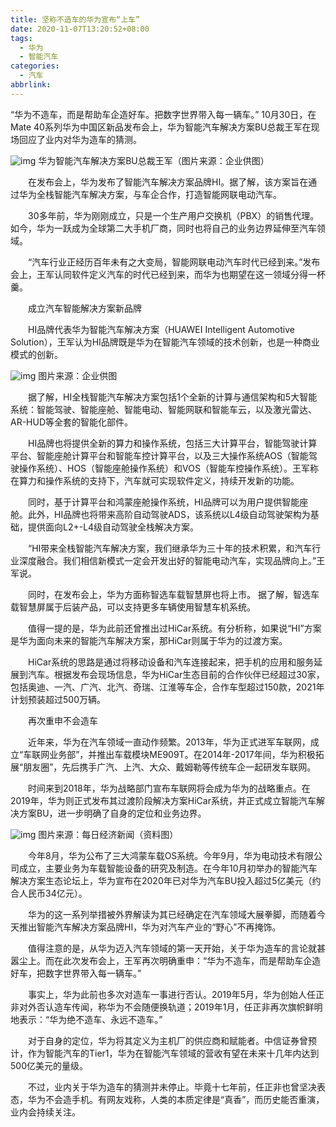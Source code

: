 ```yaml
---
title: 坚称不造车的华为宣布“上车”
date: 2020-11-07T13:20:52+08:00
tags:
  - 华为
  - 智能汽车
categories:
  - 汽车
abbrlink:
---
```


“华为不造车，而是帮助车企造好车。把数字世界带入每一辆车。” 10月30日，在Mate 40系列华为中国区新品发布会上，华为智能汽车解决方案BU总裁王军在现场回应了业内对华为造车的猜测。

![img](https://cdn.jsdelivr.net/gh/yakeing/Documentation@main/Hexo/images/4c88-kcieyvz5604181.png)
华为智能汽车解决方案BU总裁王军（图片来源：企业供图）

　　在发布会上，华为发布了智能汽车解决方案品牌HI。据了解，该方案旨在通过华为全栈智能汽车解决方案，与车企合作，打造智能网联电动汽车。

　　30多年前，华为刚刚成立，只是一个生产用户交换机（PBX）的销售代理。如今，华为一跃成为全球第二大手机厂商，同时也将自己的业务边界延伸至汽车领域。

　　“汽车行业正经历百年未有之大变局，智能网联电动汽车时代已经到来。”发布会上，王军认同软件定义汽车的时代已经到来，而华为也期望在这一领域分得一杯羹。

　　成立汽车智能解决方案新品牌

　　HI品牌代表华为智能汽车解决方案（HUAWEI Intelligent Automotive Solution），王军认为HI品牌既是华为在智能汽车领域的技术创新，也是一种商业模式的创新。

![img](https://cdn.jsdelivr.net/gh/yakeing/Documentation@main/Hexo/images/092a-kcieyvz5604502.png)
图片来源：企业供图

　　据了解，HI全栈智能汽车解决方案包括1个全新的计算与通信架构和5大智能系统：智能驾驶、智能座舱、智能电动、智能网联和智能车云，以及激光雷达、AR-HUD等全套的智能化部件。

　　HI品牌也将提供全新的算力和操作系统，包括三大计算平台，智能驾驶计算平台、智能座舱计算平台和智能车控计算平台，以及三大操作系统AOS（智能驾驶操作系统）、HOS（智能座舱操作系统）和VOS（智能车控操作系统）。王军称在算力和操作系统的支持下，汽车就可实现软件定义，持续开发新的功能。

　　同时，基于计算平台和鸿蒙座舱操作系统，HI品牌可以为用户提供智能座舱。此外，HI品牌也将带来高阶自动驾驶ADS，该系统以L4级自动驾驶架构为基础，提供面向L2+-L4级自动驾驶全栈解决方案。

　　“HI带来全栈智能汽车解决方案，我们继承华为三十年的技术积累，和汽车行业深度融合。我们相信新模式一定会开发出好的智能电动汽车，实现品牌向上。”王军说。

　　同时，在发布会上，华为方面称智选车载智慧屏也将上市。 据了解，智选车载智慧屏属于后装产品，可以支持更多车辆使用智慧车机系统。

　　值得一提的是，华为此前还曾推出过HiCar系统。有分析称，如果说“HI”方案是华为面向未来的智能汽车解决方案，那HiCar则属于华为的过渡方案。

　　HiCar系统的思路是通过将移动设备和汽车连接起来，把手机的应用和服务延展到汽车。根据发布会现场信息，华为HiCar生态目前的合作伙伴已经超过30家，包括奥迪、一汽、广汽、北汽、奇瑞、江淮等车企，合作车型超过150款，2021年计划预装超过500万辆。

　　再次重申不会造车

　　近年来，华为在汽车领域一直动作频繁。2013年，华为正式进军车联网，成立“车联网业务部”，并推出车载模块ME909T。在2014年-2017年间，华为积极拓展“朋友圈”，先后携手广汽、上汽、大众、戴姆勒等传统车企一起研发车联网。

　　时间来到2018年，华为战略部门宣布车联网将会成为华为的战略重点。在2019年，华为则正式发布其过渡阶段解决方案HiCar系统，并正式成立智能汽车解决方案BU，进一步明确了自身的定位和业务边界。

![img](https://cdn.jsdelivr.net/gh/yakeing/Documentation@main/Hexo/images/23be-kcieyvz5604792.png)
图片来源：每日经济新闻（资料图）

　　今年8月，华为公布了三大鸿蒙车载OS系统。今年9月，华为电动技术有限公司成立，主要业务为车载智能设备的研究及制造。在今年10月初举办的智能汽车解决方案生态论坛上，华为宣布在2020年已对华为汽车BU投入超过5亿美元（约合人民币34亿元）。

　　华为的这一系列举措被外界解读为其已经确定在汽车领域大展拳脚，而随着今天推出智能汽车解决方案品牌HI，华为对汽车产业的“野心”不再掩饰。

　　值得注意的是，从华为迈入汽车领域的第一天开始，关于华为造车的言论就甚嚣尘上。而在此次发布会上，王军再次明确重申：“华为不造车，而是帮助车企造好车，把数字世界带入每一辆车。”

　　事实上，华为此前也多次对造车一事进行否认。2019年5月，华为创始人任正非对外否认造车传闻，称华为不会随便换轨道；2019年1月，任正非再次旗帜鲜明地表示：“华为绝不造车、永远不造车。”

　　对于自身的定位，华为将其定义为主机厂的供应商和赋能者。中信证券曾预计，作为智能汽车的Tier1，华为在智能汽车领域的营收有望在未来十几年内达到500亿美元的量级。

　　不过，业内关于华为造车的猜测并未停止。毕竟十七年前，任正非也曾坚决表态，华为不会造手机。有网友戏称，人类的本质定律是“真香”，而历史能否重演，业内会持续关注。
